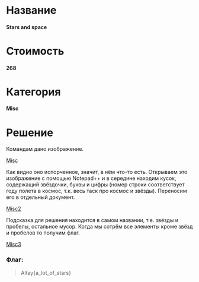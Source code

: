 # Название
#### Stars and space
# Стоимость
#### 268
# Категория
#### Misc
# Решение
Командам дано изображение. 

[Misc]()

Как видно оно испорченное, значит, в нём что-то есть. Открываем это изображение с помощью Notepad++ и в середине находим кусок, содержащий звёздочки, буквы и цифры 
(номер строки соответствует году полета в космос, т.к. весь таск про космос и звёзды). Переносим его в отдельный документ.  

[Misc2]()

Подсказка для решения находится в самом названии, т.е. звёзды и пробелы, остальное мусор. Когда мы сотрём все элементы кроме звёзд и пробелов то получим флаг.

[Misc3]()


### Флаг:
>Altay{a_lot_of_stars}